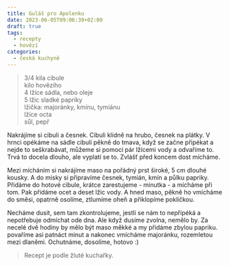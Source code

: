 ```yaml
---
title: Guláš pro Apolenku
date: 2023-06-05T09:06:39+02:00
draft: true
tags:
  - recepty
  - hovězí
categories:
  - česká kuchyně
---
```


> 3/4 kila cibule  
> kilo hovězího  
> 4 lžíce sádla, nebo oleje  
> 5 lžic sladké papriky  
> lžička: majoránky, kmínu, tymiánu  
> lžíce octa  
> sůl, pepř  

Nakrájíme si cibuli a česnek. Cibuli klidně na hrubo, česnek na plátky.
V hrnci opékáme na sádle cibuli pěkně do tmava, když se začne připékat a nejde to seškrabávat, můžeme si pomoci pár lžícemi vody a odvaříme to. Trvá to docela dlouho, ale vyplatí se to. Zvlášť před koncem dost mícháme.

Mezi mícháním si nakrájíme maso na pořádný prst široké, 5 cm dlouhé kousky. A do misky si připravíme česnek, tymián, kmín a půlku papriky. Přidáme do hotové cibule, krátce zarestujeme - minutka - a mícháme při tom. Pak přidáme ocet a deset lžic vody. A hned maso, pěkně ho vmícháme do směsi, opatrně osolíme, ztlumíme oheň a přiklopíme pokličkou.

Necháme dusit, sem tam zkontrolujeme, jestli se nám to nepřipéká a nepotřebuje odmíchat ode dna. Ale když dusíme zvolna, nemělo by. Za necelé dvě hodiny by mělo být maso měkké a my přidáme zbylou papriku. povaříme asi patnáct minut a nakonec vmícháme majoránku, rozemletou mezi dlaněmi. Ochutnáme, dosolíme, hotovo :)

> Recept je podle žluté kuchařky.
